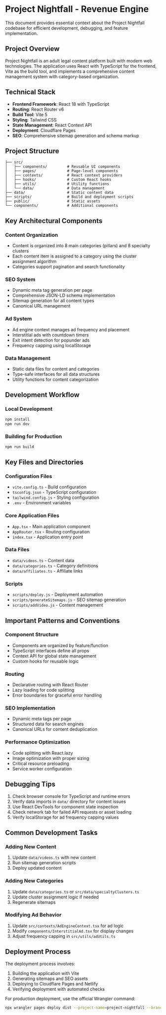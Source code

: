 # Project Nightfall - Revenue Engine

This document provides essential context about the Project Nightfall codebase for efficient development, debugging, and feature implementation.

## Project Overview

Project Nightfall is an adult legal content platform built with modern web technologies. The application uses React with TypeScript for the frontend, Vite as the build tool, and implements a comprehensive content management system with category-based organization.

## Technical Stack

- **Frontend Framework**: React 18 with TypeScript
- **Routing**: React Router v6
- **Build Tool**: Vite 5
- **Styling**: Tailwind CSS
- **State Management**: React Context API
- **Deployment**: Cloudflare Pages
- **SEO**: Comprehensive sitemap generation and schema markup

## Project Structure

```
├── src/
│   ├── components/         # Reusable UI components
│   ├── pages/              # Page-level components
│   ├── contexts/           # React context providers
│   ├── hooks/              # Custom React hooks
│   ├── utils/              # Utility functions
│   └── data/               # Data management
├── data/                   # Static content data
├── scripts/                # Build and deployment scripts
├── public/                 # Static assets
└── components/             # Additional components
```

## Key Architectural Components

### Content Organization
- Content is organized into 8 main categories (pillars) and 8 specialty clusters
- Each content item is assigned to a category using the cluster assignment algorithm
- Categories support pagination and search functionality

### SEO System
- Dynamic meta tag generation per page
- Comprehensive JSON-LD schema implementation
- Sitemap generation for all content types
- Canonical URL management

### Ad System
- Ad engine context manages ad frequency and placement
- Interstitial ads with countdown timers
- Exit intent detection for popunder ads
- Frequency capping using localStorage

### Data Management
- Static data files for content and categories
- Type-safe interfaces for all data structures
- Utility functions for content categorization

## Development Workflow

### Local Development
```bash
npm install
npm run dev
```

### Building for Production
```bash
npm run build
```

## Key Files and Directories

### Configuration Files
- `vite.config.ts` - Build configuration
- `tsconfig.json` - TypeScript configuration
- `tailwind.config.js` - Styling configuration
- `.env` - Environment variables

### Core Application Files
- `App.tsx` - Main application component
- `AppRouter.tsx` - Routing configuration
- `index.tsx` - Application entry point

### Data Files
- `data/videos.ts` - Content data
- `data/categories.ts` - Category definitions
- `data/affiliates.ts` - Affiliate links

### Scripts
- `scripts/deploy.js` - Deployment automation
- `scripts/generateSitemaps.js` - SEO sitemap generation
- `scripts/addVideo.js` - Content management

## Important Patterns and Conventions

### Component Structure
- Components are organized by feature/function
- TypeScript interfaces define all props
- Context API for global state management
- Custom hooks for reusable logic

### Routing
- Declarative routing with React Router
- Lazy loading for code splitting
- Error boundaries for graceful error handling

### SEO Implementation
- Dynamic meta tags per page
- Structured data for search engines
- Canonical URLs for content deduplication

### Performance Optimization
- Code splitting with React.lazy
- Image optimization with proper sizing
- Critical resource preloading
- Service worker configuration

## Debugging Tips

1. Check browser console for TypeScript and runtime errors
2. Verify data imports in `data/` directory for content issues
3. Use React DevTools for component state inspection
4. Check network tab for failed API requests or asset loading
5. Verify localStorage for ad frequency capping values

## Common Development Tasks

### Adding New Content
1. Update `data/videos.ts` with new content
2. Run sitemap generation scripts
3. Deploy updated content

### Adding New Categories
1. Update `data/categories.ts` or `src/data/specialtyClusters.ts`
2. Update cluster assignment logic if needed
3. Regenerate sitemaps

### Modifying Ad Behavior
1. Update `src/contexts/AdEngineContext.tsx` for ad logic
2. Modify `components/InterstitialAd.tsx` for display changes
3. Adjust frequency capping in `src/utils/adUtils.ts`

## Deployment Process

The deployment process involves:
1. Building the application with Vite
2. Generating sitemaps and SEO assets
3. Deploying to Cloudflare Pages and Netlify
4. Verifying deployment with automated checks

For production deployment, use the official Wrangler command:
```bash
npx wrangler pages deploy dist --project-name=project-nightfall --branch=master
```